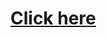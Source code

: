 # [Click here](https://github.com/6A7573743469736162656C/Contrite-Heart/blob/main/contrite-heart.pdf)
